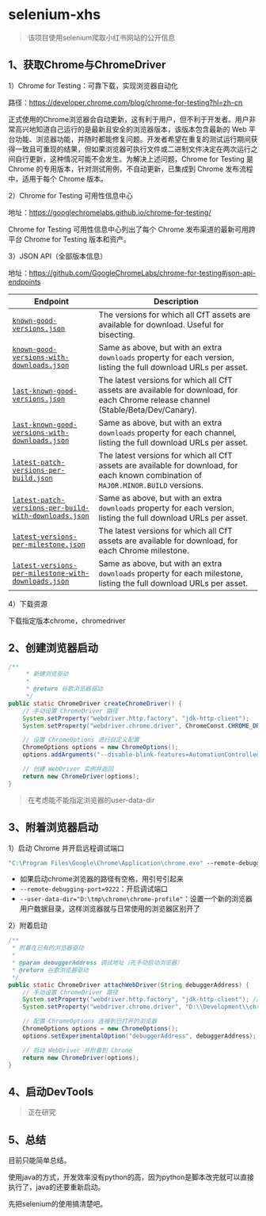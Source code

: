# selenium-xhs

> 该项目使用selenium爬取小红书网站的公开信息

## 1、获取Chrome与ChromeDriver

1）Chrome for Testing：可靠下载，实现浏览器自动化

路径：https://developer.chrome.com/blog/chrome-for-testing?hl=zh-cn

正式使用的Chrome浏览器会自动更新，这有利于用户，但不利于开发者。用户非常高兴地知道自己运行的是最新且安全的浏览器版本，该版本包含最新的 Web 平台功能、浏览器功能，并随时都能修复问题。开发者希望在重复的测试运行期间获得一致且可重现的结果，但如果浏览器可执行文件或二进制文件决定在两次运行之间自行更新，这种情况可能不会发生。为解决上述问题，Chrome for Testing 是 Chrome 的专用版本，针对测试用例，不自动更新，已集成到 Chrome 发布流程中，适用于每个 Chrome 版本。

2）Chrome for Testing 可用性信息中心

地址：https://googlechromelabs.github.io/chrome-for-testing/

Chrome for Testing 可用性信息中心列出了每个 Chrome 发布渠道的最新可用跨平台 Chrome for Testing 版本和资产。

3）JSON API（全部版本信息）

地址：https://github.com/GoogleChromeLabs/chrome-for-testing#json-api-endpoints

| Endpoint                                                     | Description                                                  |
| ------------------------------------------------------------ | ------------------------------------------------------------ |
| [`known-good-versions.json`](https://googlechromelabs.github.io/chrome-for-testing/known-good-versions.json) | The versions for which all CfT assets are available for download. Useful for bisecting. |
| [`known-good-versions-with-downloads.json`](https://googlechromelabs.github.io/chrome-for-testing/known-good-versions-with-downloads.json) | Same as above, but with an extra `downloads` property for each version, listing the full download URLs per asset. |
| [`last-known-good-versions.json`](https://googlechromelabs.github.io/chrome-for-testing/last-known-good-versions.json) | The latest versions for which all CfT assets are available for download, for each Chrome release channel (Stable/Beta/Dev/Canary). |
| [`last-known-good-versions-with-downloads.json`](https://googlechromelabs.github.io/chrome-for-testing/last-known-good-versions-with-downloads.json) | Same as above, but with an extra `downloads` property for each channel, listing the full download URLs per asset. |
| [`latest-patch-versions-per-build.json`](https://googlechromelabs.github.io/chrome-for-testing/latest-patch-versions-per-build.json) | The latest versions for which all CfT assets are available for download, for each known combination of `MAJOR.MINOR.BUILD` versions. |
| [`latest-patch-versions-per-build-with-downloads.json`](https://googlechromelabs.github.io/chrome-for-testing/latest-patch-versions-per-build-with-downloads.json) | Same as above, but with an extra `downloads` property for each version, listing the full download URLs per asset. |
| [`latest-versions-per-milestone.json`](https://googlechromelabs.github.io/chrome-for-testing/latest-versions-per-milestone.json) | The latest versions for which all CfT assets are available for download, for each Chrome milestone. |
| [`latest-versions-per-milestone-with-downloads.json`](https://googlechromelabs.github.io/chrome-for-testing/latest-versions-per-milestone-with-downloads.json) | Same as above, but with an extra `downloads` property for each milestone, listing the full download URLs per asset. |

4）下载资源

下载指定版本chrome，chromedriver

## 2、创建浏览器启动

```java
/**
     * 新建浏览驱动
     *
     * @return 谷歌浏览器驱动
     */
public static ChromeDriver createChromeDriver() {
    // 手动设置 ChromeDriver 路径
    System.setProperty("webdriver.http.factory", "jdk-http-client");
    System.setProperty("webdriver.chrome.driver", ChromeConst.CHROME_DRIVER_PATH);

    // 设置 ChromeOptions 进行自定义配置
    ChromeOptions options = new ChromeOptions();
    options.addArguments("--disable-blink-features=AutomationControlled"); // 反添加爬虫 https://blog.csdn.net/qq_18946341/article/details/127428510

    // 创建 WebDriver 实例并返回
    return new ChromeDriver(options);
}
```

> 在考虑能不能指定浏览器的user-data-dir

## 3、附着浏览器启动

1）启动 Chrome 并开启远程调试端口

```bat
"C:\Program Files\Google\Chrome\Application\chrome.exe" --remote-debugging-port=9222 --user-data-dir="D:\tmp\chrome\chrome-profile"
```

- 如果启动chrome浏览器的路径有空格，用引号引起来
- `--remote-debugging-port=9222`：开启调试端口
- `--user-data-dir="D:\tmp\chrome\chrome-profile"`：设置一个新的浏览器用户数据目录，这样浏览器就与日常使用的浏览器区别开了

2）附着启动

```java
/**
 * 附着在已有的浏览器驱动
 *
 * @param debuggerAddress 调试地址（先手动启动浏览器）
 * @return 谷歌浏览器驱动
 */
public static ChromeDriver attachWebDriver(String debuggerAddress) {
    // 手动设置 ChromeDriver 路径
    System.setProperty("webdriver.http.factory", "jdk-http-client"); // jdk-http=client
    System.setProperty("webdriver.chrome.driver", "D:\\Development\\chrome\\chromedriver-win64\\chromedriver.exe"); // chrome驱动位置

    // 配置 ChromeOptions 连接到已打开的浏览器
    ChromeOptions options = new ChromeOptions();
    options.setExperimentalOption("debuggerAddress", debuggerAddress);

    // 启动 WebDriver 并附着到 Chrome
    return new ChromeDriver(options);
}
```

## 4、启动DevTools

> 正在研究



## 5、总结

目前只能简单总结。

使用java的方式，开发效率没有python的高，因为python是脚本改完就可以直接执行了，java的还要重新启动。

先把selenium的使用搞清楚吧。